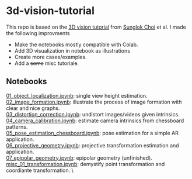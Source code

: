 # 3d-vision-tutorial
This repo is based on the [3D vision tutorial](https://github.com/mint-lab/3dv_tutorial) from [Sunglok Choi](https://mint-lab.github.io/sunglok/) et al. I made the following improvments

- Make the notebooks mostly compatible with Colab.
- Add 3D visualization in notebook as illustrations
- Create more cases/examples.
- Add a ~~some~~ misc tutorial~~s~~.

## Notebooks
[01_object_localization.ipynb](https://github.com/imkaywu/3d-vision-tutorial/blob/main/01_object_localization.ipynb): single view height estimation.\
[02_image_formation.ipynb](https://github.com/imkaywu/3d-vision-tutorial/blob/main/02_image_formation.ipynb): illustrate the process of image formation with
clear and nice graphs. \
[03_distortion_correction.ipynb](https://github.com/imkaywu/3d-vision-tutorial/blob/main/03_distortion_correction.ipynb): undistort images/videos given intrinsics. \
[04_camera_calibration.ipynb](https://github.com/imkaywu/3d-vision-tutorial/blob/main/04_camera_calibration.ipynb): estimate camera intrinsics from chessboard
patterns. \
[05_pose_estimation_chessboard.ipynb](https://github.com/imkaywu/3d-vision-tutorial/blob/main/05_pose_estimation_chessboard.ipynb): pose estimation for a simple AR
application. \
[06_projective_geometry.ipynb](https://github.com/imkaywu/3d-vision-tutorial/blob/main/06_projective_geometry.ipynb): projective transformation estimation and
application. \
[07_epipolar_geometry.ipynb](https://github.com/imkaywu/3d-vision-tutorial/blob/main/07_epipolar_geometry.ipynb): epipolar geometry (unfinished). \
[misc_01_transformation.ipynb](https://github.com/imkaywu/3d-vision-tutorial/blob/main/misc_01_transformation.ipynb): demystify point transformation and coordiante
transformation. \

